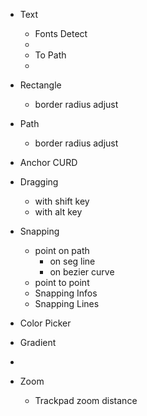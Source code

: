 [//]: # (- Cursor on resize handles)
- Text
  - Fonts Detect
  - 
  - To Path
  - 
- Rectangle
  - border radius adjust

- Path
  - border radius adjust
- Anchor CURD

- Dragging
  - with shift key
  - with alt key

- Snapping
  - point on path
    - on seg line
    - on bezier curve
  - point to point
  - Snapping Infos
  - Snapping Lines

- Color Picker
- Gradient
- 
- Zoom
  - Trackpad zoom distance